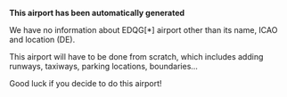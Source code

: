 **This airport has been automatically generated**

We have no information about EDQG[*] airport other than its name, ICAO and location (DE).

This airport will have to be done from scratch, which includes adding runways, taxiways, parking locations, boundaries...

Good luck if you decide to do this airport!